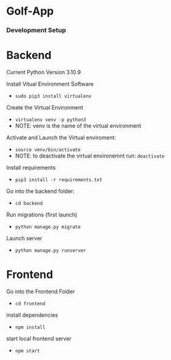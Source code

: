 # Golf-App

### Development Setup 
# Backend 
Current Python Version 3.10.9

Install Vitual Environment Software
- `sudo pip3 install virtualenv`

Create the Virtual Environment
- `virtualenv venv -p python3`
- NOTE: venv is the name of the virtual environment

Activate and Launch the Virtual enviroment:
- `source venv/bin/activate`
- NOTE: to deactivate the virtual environemnt run: `deactivate`

Install requirements 
- `pip3 install -r requirements.txt` 

Go into the backend folder:
- `cd backend`

Run migrations (first launch)  
- `python manage.py migrate` 

Launch server 
- `python manage.py runserver` 

# Frontend

Go into the Frontend Folder
- `cd frontend`

install dependencies
- `npm install`

start local frontend server
- `npm start`
